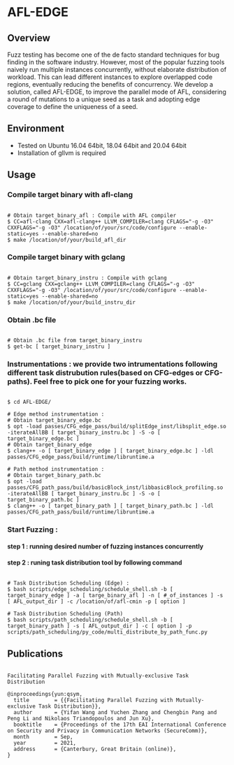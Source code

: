# AFL-EDGE

## Overview
Fuzz testing has become one of the de facto standard techniques for bug finding in the software industry. However, most of the popular fuzzing tools naively run multiple instances concurrently, without elaborate distribution of workload. This can lead different instances to explore overlapped code regions, eventually reducing the benefits of concurrency. We develop a solution, called AFL-EDGE, to improve the parallel mode of AFL, considering a round of mutations to a unique seed as a task and adopting edge coverage to define the uniqueness of a seed.

## Environment
- Tested on Ubuntu 16.04 64bit, 18.04 64bit and 20.04 64bit
- Installation of gllvm is required

## Usage

### Compile target binary with afl-clang

~~~~{.sh}

# Obtain target_binary_afl : Compile with AFL compiler
$ CC=afl-clang CXX=afl-clang++ LLVM_COMPILER=clang CFLAGS="-g -O3" CXXFLAGS="-g -O3" /location/of/your/src/code/configure --enable-static=yes --enable-shared=no
$ make /location/of/your/build_afl_dir

~~~~

### Compile target binary with gclang

~~~~{.sh}

# Obtain target_binary_instru : Compile with gclang
$ CC=gclang CXX=gclang++ LLVM_COMPILER=clang CFLAGS="-g -O3" CXXFLAGS="-g -O3" /location/of/your/src/code/configure --enable-static=yes --enable-shared=no
$ make /location/of/your/build_instru_dir

~~~~

### Obtain .bc file

~~~~{.sh}

# Obtain .bc file from target_binary_instru
$ get-bc [ target_binary_instru ]

~~~~
 
### Instrumentations : we provide two intrumentations following different task distrubution rules(based on CFG-edges or CFG-paths). Feel free to pick one for your fuzzing works.

~~~~{.sh}

$ cd AFL-EDGE/

# Edge method instrumentation :  
# Obtain target_binary_edge.bc 
$ opt -load passes/CFG_edge_pass/build/splitEdge_inst/libsplit_edge.so -iterateAllBB [ target_binary_instru.bc ] -S -o [ target_binary_edge.bc ]
# Obtain target_binary_edge
$ clang++ -o [ target_binary_edge ] [ target_binary_edge.bc ] -ldl passes/CFG_edge_pass/build/runtime/libruntime.a

# Path method instrumentation : 
# Obtain target_binary_path.bc
$ opt -load passes/CFG_path_pass/build/basicBlock_inst/libbasicBlock_profiling.so -iterateAllBB [ target_binary_instru.bc ] -S -o [ target_binary_path.bc ]
$ clang++ -o [ target_binary_path ] [ target_binary_path.bc ] -ldl passes/CFG_path_pass/build/runtime/libruntime.a

~~~~

### Start Fuzzing : 
#### step 1 : running desired number of fuzzing instances concurrently
#### step 2 : runing task distribution tool by following command 

~~~~{.sh}

# Task Distribution Scheduling (Edge) : 
$ bash scripts/edge_scheduling/schedule_shell.sh -b [ target_binary_edge ] -a [ targe_binary_afl ] -n [ #_of_instances ] -s [ AFL_output_dir ] -c /location/of/afl-cmin -p [ option ]

# Task Distribution Scheduling (Path)
$ bash scripts/path_scheduling/schedule_shell.sh -b [ target_binary_path ] -s [ AFL_output_dir ] -c [ option ] -p scripts/path_scheduling/py_code/multi_distribute_by_path_func.py

~~~~

## Publications

~~~~{.sh}

Facilitating Parallel Fuzzing with Mutually-exclusive Task Distribution

@inproceedings{yun:qsym,
  title        = {{Facilitating Parallel Fuzzing with Mutually-exclusive Task Distribution}},
  author       = {Yifan Wang and Yuchen Zhang and Chengbin Pang and Peng Li and Nikolaos Triandopoulos and Jun Xu},
  booktitle    = {Proceedings of the 17th EAI International Conference on Security and Privacy in Communication Networks (SecureComm)},
  month        = Sep,
  year         = 2021,
  address      = {Canterbury, Great Britain (online)},
}

~~~~
